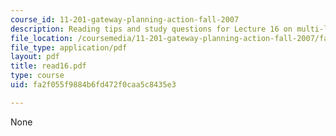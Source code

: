 ```yaml
---
course_id: 11-201-gateway-planning-action-fall-2007
description: Reading tips and study questions for Lecture 16 on multi-level planning.
file_location: /coursemedia/11-201-gateway-planning-action-fall-2007/fa2f055f9884b6fd472f0caa5c8435e3_read16.pdf
file_type: application/pdf
layout: pdf
title: read16.pdf
type: course
uid: fa2f055f9884b6fd472f0caa5c8435e3

---
```

None